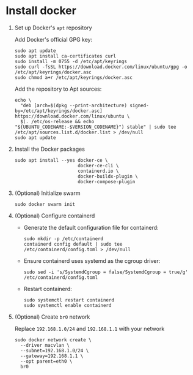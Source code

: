 # Install docker

1. Set up Docker's `apt` repository

    Add Docker's official GPG key:

    ```shell
    sudo apt update
    sudo apt install ca-certificates curl
    sudo install -m 0755 -d /etc/apt/keyrings
    sudo curl -fsSL https://download.docker.com/linux/ubuntu/gpg -o /etc/apt/keyrings/docker.asc
    sudo chmod a+r /etc/apt/keyrings/docker.asc
    ```

    Add the repository to Apt sources:

    <!-- markdownlint-disable MD013 -->
    ```shell
    echo \
      "deb [arch=$(dpkg --print-architecture) signed-by=/etc/apt/keyrings/docker.asc] https://download.docker.com/linux/ubuntu \
      $(. /etc/os-release && echo "${UBUNTU_CODENAME:-$VERSION_CODENAME}") stable" | sudo tee /etc/apt/sources.list.d/docker.list > /dev/null
    sudo apt update
    ```
    <!-- markdownlint-enable MD013 -->

2. Install the Docker packages

    ```shell
    sudo apt install --yes docker-ce \
                           docker-ce-cli \
                           containerd.io \
                           docker-buildx-plugin \
                           docker-compose-plugin
    ```

3. (Optional) Initialize swarm

    ```shell
    sudo docker swarm init
    ```

4. (Optional) Configure containerd

    - Generate the default configuration file for containerd:

        ```shell
        sudo mkdir -p /etc/containerd
        containerd config default | sudo tee /etc/containerd/config.toml > /dev/null
        ```

    - Ensure containerd uses systemd as the cgroup driver:

        ```shell
        sudo sed -i 's/SystemdCgroup = false/SystemdCgroup = true/g' /etc/containerd/config.toml
        ```

    - Restart containerd:

        ```shell
        sudo systemctl restart containerd
        sudo systemctl enable containerd
        ```

5. (Optional) Create `br0` network

    Replace `192.168.1.0/24` and `192.168.1.1` with your network

    ```shell
    sudo docker network create \
      --driver macvlan \
      --subnet=192.168.1.0/24 \
      --gateway=192.168.1.1 \
      --opt parent=eth0 \
      br0
    ```
